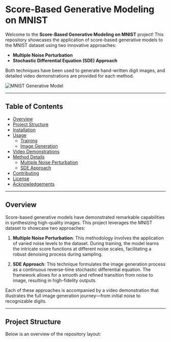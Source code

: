 # Score-Based Generative Modeling on MNIST

Welcome to the **Score-Based Generative Modeling on MNIST** project! This repository showcases the application of score-based generative models to the MNIST dataset using two innovative approaches:
- **Multiple Noise Perturbation**
- **Stochastic Differential Equation (SDE) Approach**

Both techniques have been used to generate hand-written digit images, and detailed video demonstrations are provided for each method.

![MNIST Generative Model](./assets/banner.png)

---

## Table of Contents
- [Overview](#overview)
- [Project Structure](#project-structure)
- [Installation](#installation)
- [Usage](#usage)
  - [Training](#training)
  - [Image Generation](#image-generation)
- [Video Demonstrations](#video-demonstrations)
- [Method Details](#method-details)
  - [Multiple Noise Perturbation](#multiple-noise-perturbation)
  - [SDE Approach](#sde-approach)
- [Contributing](#contributing)
- [License](#license)
- [Acknowledgements](#acknowledgements)

---

## Overview

Score-based generative models have demonstrated remarkable capabilities in synthesizing high-quality images. This project leverages the MNIST dataset to showcase two approaches:

1. **Multiple Noise Perturbation**: This methodology involves the application of varied noise levels to the dataset. During training, the model learns the intricate score functions at different noise scales, facilitating a robust denoising process during sampling.
   
2. **SDE Approach**: This technique formulates the image generation process as a continuous reverse-time stochastic differential equation. The framework allows for a smooth and refined transition from noise to image, resulting in high-fidelity outputs.

Each of these approaches is accompanied by a video demonstration that illustrates the full image generation journey—from initial noise to recognizable digits.

---

## Project Structure

Below is an overview of the repository layout:
